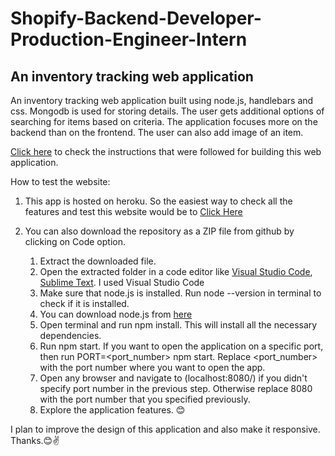 # Shopify-Backend-Developer-Production-Engineer-Intern

## An inventory tracking web application
An inventory tracking web application built using node.js, handlebars and css.
Mongodb is used for storing details. The user gets additional options of searching for items based on criteria.
The application focuses more on the backend than on the frontend. 
The user can also add image of an item.

[Click here](https://docs.google.com/document/d/1z9LZ_kZBUbg-O2MhZVVSqTmvDko5IJWHtuFmIu_Xg1A/edit) to check the instructions that were followed for building this web application.

How to test the website:
1. This app is hosted on heroku. So the easiest way to check all the features and test this website would be to [Click Here](https://serene-stream-27308.herokuapp.com/)

2. You can also download the repository as a ZIP file from github by clicking on Code option.
      1. Extract the downloaded file.
      2. Open the extracted folder in a code editor like [Visual Studio Code](https://code.visualstudio.com/download), [Sublime Text](https://www.sublimetext.com/3). I used Visual Studio Code
      3. Make sure that node.js is installed. Run node --version in terminal to check if it is installed.
      4. You can download node.js from [here](https://nodejs.org/en/download/)
      5. Open terminal and run npm install. This will install all the necessary dependencies.
      6. Run npm start. If you want to open the application on a specific port, then run PORT=<port_number> npm start. Replace <port_number> with the port number where you want to open the app.
      7. Open any browser and navigate to (localhost:8080/) if you didn't specify port number in the previous step. Otherwise replace 8080 with the port number that you specified previously.
      8. Explore the application features. 😊

I plan to improve the design of this application and also make it responsive.
Thanks.😊✌
